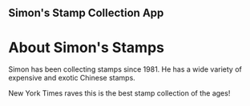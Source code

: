 Simon's Stamp Collection App
---

# About Simon's Stamps

Simon has been collecting stamps since 1981. He has a wide variety of expensive and exotic Chinese stamps. 

New York Times raves this is the best stamp collection of the ages!
